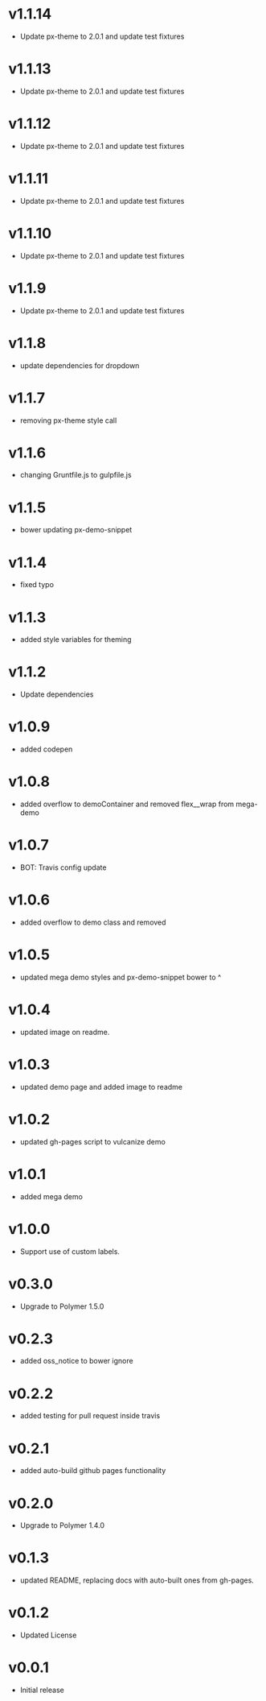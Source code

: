 v1.1.14
==================
* Update px-theme to 2.0.1 and update test fixtures

v1.1.13
==================
* Update px-theme to 2.0.1 and update test fixtures

v1.1.12
==================
* Update px-theme to 2.0.1 and update test fixtures

v1.1.11
==================
* Update px-theme to 2.0.1 and update test fixtures

v1.1.10
==================
* Update px-theme to 2.0.1 and update test fixtures

v1.1.9
==================
* Update px-theme to 2.0.1 and update test fixtures

v1.1.8
==================
* update dependencies for dropdown

v1.1.7
==================
* removing px-theme style call


v1.1.6
==================
* changing Gruntfile.js to gulpfile.js


v1.1.5
==================
* bower updating px-demo-snippet

v1.1.4
=================
* fixed typo

v1.1.3
=================
* added style variables for theming

v1.1.2
=================
* Update dependencies

v1.0.9
=================
* added codepen

v1.0.8
=================
* added overflow to demoContainer and removed flex__wrap from mega-demo

v1.0.7
=================
* BOT: Travis config update

v1.0.6
=================
* added overflow to demo class and removed <br>

v1.0.5
=================
* updated mega demo styles and px-demo-snippet bower to ^

v1.0.4
=================
* updated image on readme.

v1.0.3
=================
* updated demo page and added image to readme

v1.0.2
=================
* updated gh-pages script to vulcanize demo

v1.0.1
=================
* added mega demo

v1.0.0
=================
* Support use of custom labels.

v0.3.0
=================
* Upgrade to Polymer 1.5.0

v0.2.3
=================
* added oss_notice to bower ignore

v0.2.2
=================
* added testing for pull request inside travis

v0.2.1
=================
* added auto-build github pages functionality

v0.2.0
=================
* Upgrade to Polymer 1.4.0

v0.1.3
=================
* updated README, replacing docs with auto-built ones from gh-pages.

v0.1.2
==================
* Updated License

v0.0.1
==================
* Initial release

